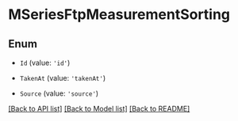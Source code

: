 # MSeriesFtpMeasurementSorting

## Enum


* `Id` (value: `'id'`)

* `TakenAt` (value: `'takenAt'`)

* `Source` (value: `'source'`)


[[Back to API list]](../README.md#documentation-for-api-endpoints) [[Back to Model list]](../README.md#documentation-for-models) [[Back to README]](../README.md)
